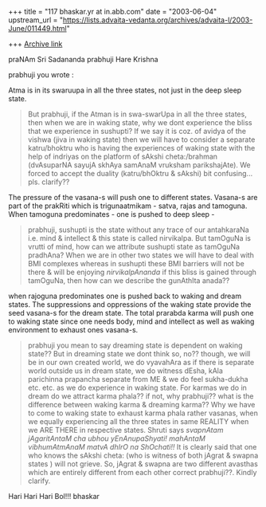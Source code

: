 +++
title = "117 bhaskar.yr at in.abb.com"
date = "2003-06-04"
upstream_url = "https://lists.advaita-vedanta.org/archives/advaita-l/2003-June/011449.html"

+++
[Archive link](https://lists.advaita-vedanta.org/archives/advaita-l/2003-June/011449.html)

praNAm Sri Sadananda prabhuji
Hare Krishna

prabhuji you wrote :

Atma is in its swaruupa in all the three states, not just in the deep
sleep state.

>  But prabhuji, if the Atman is in swa-swarUpa in all the three states,
then when we are in waking state, why we dont experience the bliss that we
experience in sushupti?  If we say it is coz. of avidya of the vishwa (jiva
in waking state) then we will have to consider a separate katru/bhoktru who
is having the experiences of waking state with the help of indriyas on the
platform of sAkshi cheta:/brahman (dvAsuparNA sayujA skhAya samAnaM
vruksham parikshajAte).  We forced to accept the duality (katru/bhOktru &
sAkshi) bit confusing... pls. clarify??

The pressure of the vasana-s will push one to different states.
Vasana-s are part of the prakRiti which is trigunaatmikam - satva, rajas
and tamoguna. When tamoguna predominates - one is pushed to deep sleep -

>  prabhuji, sushupti is the state without any trace of our antahkaraNa
i.e. mind & intellect & this state is called nirvikalpa.  But tamOguNa is
vrutti of mind, how can we attribute sushupti state as tamOguNa pradhAna?
When we are in other two states we will have to deal with BMI complexes
whereas in sushupti these BMI barriers will not be there & will be enjoying
*nirvikalpAnanda*  if this bliss is gained through tamOguNa, then how can
we describe the gunAthIta anada??

when rajoguna predominates one is pushed back to waking and dream
states.  The suppressions and oppressions of the waking state provide
the seed vasana-s for the dream state. The total prarabda karma will
push one to waking state since one needs body, mind and intellect as
well as waking environment to exhaust ones vasana-s.

>  prabhuji you mean to say dreaming state is dependent on waking state??
But in dreaming state we dont think so, no?? though, we will be in our own
created world, we do vyavahAra as if there is separate world outside us in
dream state, we do witness dEsha, kAla parichinna prapancha separate from
ME & we do feel sukha-dukha etc. etc. as we do experience in waking state.
For karmas we do in dream do we attract karma phala?? if not, why
prabhuji?? what is the difference between waking karma & dreaming karma??
Why we have to come to waking state to exhaust karma phala rather vasanas,
when we equally experiencing all the three states in same REALITY when we
ARE THERE in respective states.  Shruti says *svapnAtam jAgaritAntaM cha
ubhou yEnAnupaShyati! mahAntaM vibhumAtmAnaM matvA dhIrO na ShOchati!!*  It
is clearly said that one who knows the sAkshi cheta: (who is witness of
both jAgrat & swapna states ) will not grieve. So, jAgrat & swapna are two
different avasthas which are entirely different from each other correct
prabhuji??.  Kindly clarify.

Hari Hari Hari Bol!!!
bhaskar




